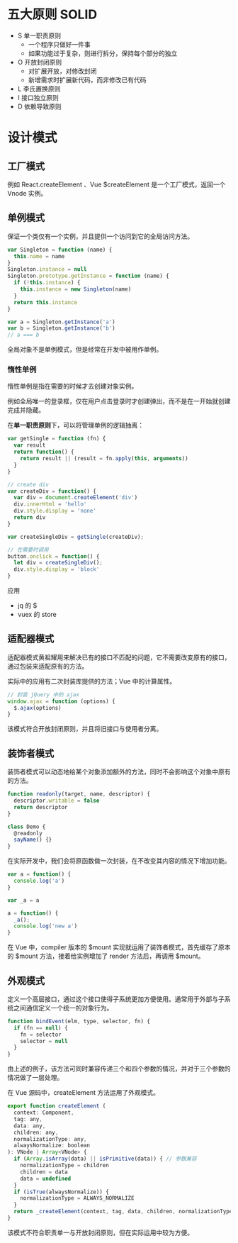 # 五大原则 SOLID

+ S 单一职责原则
  + 一个程序只做好一件事
  + 如果功能过于复杂，则进行拆分，保持每个部分的独立
+ O 开放封闭原则
  + 对扩展开放，对修改封闭
  + 新增需求时扩展新代码，而非修改已有代码
+ L 李氏置换原则
+ I 接口独立原则
+ D 依赖导致原则

# 设计模式

## 工厂模式

例如 React.createElement 、Vue $createElement 是一个工厂模式，返回一个 Vnode 实例。

## 单例模式

保证一个类仅有一个实例，并且提供一个访问到它的全局访问方法。

```js
var Singleton = function (name) {
  this.name = name
}
Singleton.instance = null
Singleton.prototype.getInstance = function (name) {
  if (!this.instance) {
    this.instance = new Singleton(name)
  }
  return this.instance
}

var a = Singleton.getInstance('a')
var b = Singleton.getInstance('b')
// a === b
```

全局对象不是单例模式，但是经常在开发中被用作单例。

### 惰性单例

惰性单例是指在需要的时候才去创建对象实例。

例如全局唯一的登录框，仅在用户点击登录时才创建弹出，而不是在一开始就创建完成并隐藏。

在**单一职责原则**下，可以将管理单例的逻辑抽离：

```js
var getSingle = function (fn) {
  var result
  return function() {
    return result || (result = fn.apply(this, arguments))
  }
}

// create div
var createDiv = function() {
  var div = document.createElement('div')
  div.innerHtml = 'hello'
  div.style.display = 'none'
  return div
}

var createSingleDiv = getSingle(createDiv);

// 在需要时调用
button.onclick = function() {
  let div = createSingleDiv();
  div.style.display = 'block'
}
```

应用

+ jq 的 $
+ vuex 的 store

## 适配器模式

适配器模式黄祖耀用来解决已有的接口不匹配的问题，它不需要改变原有的接口，通过包装来适配原有的方法。

实际中的应用有二次封装库提供的方法；Vue 中的计算属性。

```js
// 封装 jQuery 中的 ajax
window.ajax = function (options) {
  $.ajax(options)
}
```

该模式符合开放封闭原则，并且将旧接口与使用者分离。

## 装饰者模式

装饰者模式可以动态地给某个对象添加额外的方法，同时不会影响这个对象中原有的方法。

```js
function readonly(target, name, descriptor) {
  descriptor.writable = false
  return descriptor
}

class Demo {
  @readonly
  sayName() {}
}

```

在实际开发中，我们会将原函数做一次封装，在不改变其内容的情况下增加功能。

```js
var a = function() {
  console.log('a')
}

var _a = a

a = function() {
  _a();
  console.log('new a')
}
```

在 Vue 中，compiler 版本的 $mount 实现就运用了装饰者模式，首先缓存了原本的 $mount 方法，接着给实例增加了 render 方法后，再调用 $mount。

## 外观模式

定义一个高层接口，通过这个接口使得子系统更加方便使用。通常用于外部与子系统之间通信定义一个统一的对象行为。

```js
function bindEvent(elm, type, selector, fn) {
  if (fn == null) {
    fn = selector
    selector = null
  }
}
```

由上述的例子，该方法可同时兼容传递三个和四个参数的情况，并对于三个参数的情况做了一层处理。

在 Vue 源码中，createElement 方法运用了外观模式。

```js
export function createElement (
  context: Component,
  tag: any,
  data: any,
  children: any,
  normalizationType: any,
  alwaysNormalize: boolean
): VNode | Array<VNode> {
  if (Array.isArray(data) || isPrimitive(data)) { // 参数兼容
    normalizationType = children
    children = data
    data = undefined
  }
  if (isTrue(alwaysNormalize)) {
    normalizationType = ALWAYS_NORMALIZE
  }
  return _createElement(context, tag, data, children, normalizationType)
}
```

该模式不符合职责单一与开放封闭原则，但在实际运用中较为方便。

